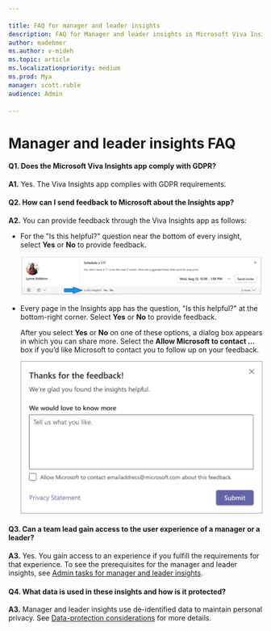 ```yaml
---

title: FAQ for manager and leader insights
description: FAQ for Manager and leader insights in Microsoft Viva Insights
author: madehmer
ms.author: v-mideh
ms.topic: article
ms.localizationpriority: medium 
ms.prod: Mya
manager: scott.ruble
audience: Admin

---
```


# Manager and leader insights FAQ

#### Q1. Does the Microsoft Viva Insights app comply with GDPR? 

**A1.** Yes. The Viva Insights app complies with GDPR requirements.

#### Q2. How can I send feedback to Microsoft about the Insights app?

**A2.** You can provide feedback through the Viva Insights app as follows:

* For the "Is this helpful?" question near the bottom of every insight, select **Yes** or **No** to provide feedback.  

   ![Is this helpful? Yes No.](../images/mya/use/is-helpful.png)

* Every page in the Insights app has the question, "Is this helpful?" at the bottom-right corner. Select **Yes** or **No** to provide feedback.  

   After you select **Yes** or **No** on one of these options, a dialog box appears in which you can share more. Select the **Allow Microsoft to contact …** box if you’d like Microsoft to contact you to follow up on your feedback.

   ![Thanks for the feedback.](../images/mya/use/thanks-for-feedback-70-80.png)

#### Q3. Can a team lead gain access to the user experience of a manager or a leader?

**A3.** Yes. You gain access to an experience if you fulfill the requirements for that experience. To see the prerequisites for the manager and leader insights, see [Admin tasks for manager and leader insights](../setup/ml-insights-setup.md).

#### Q4. What data is used in these insights and how is it protected?

**A3.** Manager and leader insights use de-identified data to maintain personal privacy. See [Data-protection considerations](data-protection-considerations.md) for more details.